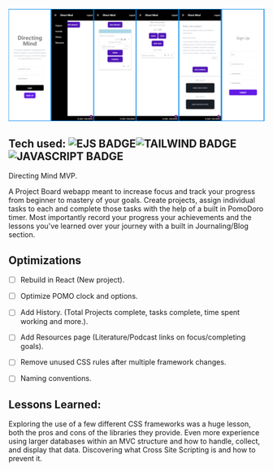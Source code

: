 ![Screenshot](https://github.com/christophermorin/assets/blob/470037e713d88ed9d76b0f0a8bc55334c4f2ae04/Dmind.jpg)


## Tech used: ![EJS BADGE](https://img.shields.io/static/v1?label=|&message=EJS&color=3c7f5d&style=plastic&logo=ejs)![TAILWIND BADGE](https://img.shields.io/static/v1?label=|&message=TAILWIND&color=285f65&style=plastic&logo=tailwind)![JAVASCRIPT BADGE](https://img.shields.io/static/v1?label=|&message=JAVASCRIPT&color=3c7f5d&style=plastic&logo=javascript)


Directing Mind MVP.

A Project Board webapp meant to increase focus and track your progress from beginner to mastery of your goals.
Create projects, assign individual tasks to each and complete those tasks with the help of a built in PomoDoro timer.
Most importantly record your progress your achievements and the lessons you've learned over your journey with a built in Journaling/Blog section.

## Optimizations
- [ ] Rebuild in React (New project).
- [ ] Optimize POMO clock and options.
- [ ] Add History. (Total Projects complete, tasks complete, time spent working and more.).
- [ ] Add Resources page (Literature/Podcast links on focus/completing goals).
- [ ] Remove unused CSS rules after multiple framework changes.
- [ ] Naming conventions.


## Lessons Learned:

Exploring the use of a few different CSS frameworks was a huge lesson, both the pros and cons of the libraries they provide. 
Even more experience using larger databases within an MVC structure and how to handle, collect, and display that data. 
Discovering what Cross Site Scripting is and how to prevent it.

